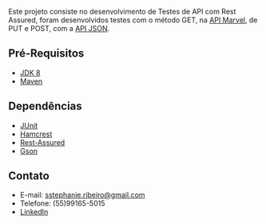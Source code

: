 Este projeto consiste no desenvolvimento de Testes de API com Rest Assured, foram desenvolvidos testes com o método GET, na [API Marvel](https://developer.marvel.com/),  de PUT e POST, com a [API JSON](https://jsonplaceholder.typicode.com).

## Pré-Requisitos
 * [JDK 8](https://www.oracle.com/technetwork/pt/java/javase/downloads/jdk8-downloads-2133151.html)
 * [Maven](https://maven.apache.org/download.cgi)

## Dependências

 * [JUnit](https://mvnrepository.com/artifact/junit/junit)
 * [Hamcrest](https://mvnrepository.com/artifact/org.hamcrest/hamcrest-all)
 * [Rest-Assured](https://mvnrepository.com/artifact/io.rest-assured/rest-assured)
 * [Gson](https://mvnrepository.com/artifact/com.google.code.gson/gson/2.6.2)
 
 ## Contato
* E-mail: sstephanie.ribeiro@gmail.com
* Telefone: (55)99165-5015
* [LinkedIn](https://www.linkedin.com/in/stephanie-s-ribeiro/)
